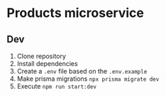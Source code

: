 # Products microservice

## Dev

1. Clone repository
2. Install dependencies
3. Create a `.env` file based on the `.env.example`
4. Make prisma migrations `npx prisma migrate dev`
5. Execute `npm run start:dev`